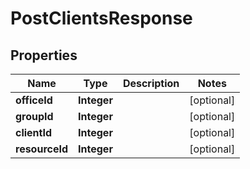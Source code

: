 
# PostClientsResponse

## Properties
Name | Type | Description | Notes
------------ | ------------- | ------------- | -------------
**officeId** | **Integer** |  |  [optional]
**groupId** | **Integer** |  |  [optional]
**clientId** | **Integer** |  |  [optional]
**resourceId** | **Integer** |  |  [optional]



